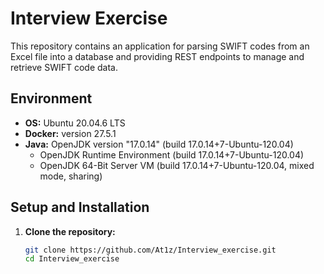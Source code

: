 # Interview Exercise

This repository contains an application for parsing SWIFT codes from an Excel file into a database and providing REST endpoints to manage and retrieve SWIFT code data.

## Environment

- **OS:** Ubuntu 20.04.6 LTS  
- **Docker:** version 27.5.1  
- **Java:** OpenJDK version "17.0.14" (build 17.0.14+7-Ubuntu-120.04)  
  - OpenJDK Runtime Environment (build 17.0.14+7-Ubuntu-120.04)
  - OpenJDK 64-Bit Server VM (build 17.0.14+7-Ubuntu-120.04, mixed mode, sharing)

## Setup and Installation

1. **Clone the repository:**

   ```bash
   git clone https://github.com/At1z/Interview_exercise.git
   cd Interview_exercise
   ```
